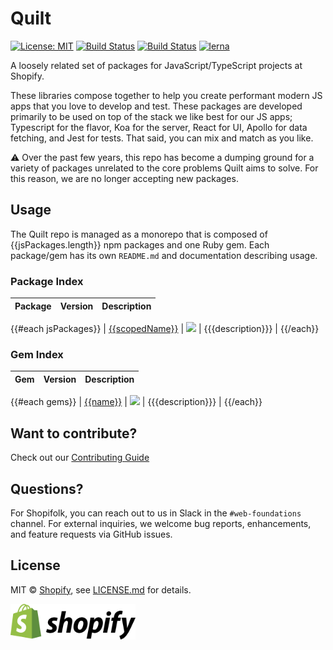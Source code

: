 [comment]: # (NOTE: This file is generated and should not be modify directly. Update `templates/ROOT_README.hbs.md` instead)
# Quilt

[![License: MIT](https://img.shields.io/badge/License-MIT-green.svg)](LICENSE.md)
[![Build Status](https://github.com/Shopify/quilt/workflows/Node-CI/badge.svg?branch=main)](https://github.com/Shopify/quilt/actions?query=workflow%3ANode-CI)
[![Build Status](https://github.com/Shopify/quilt/workflows/Ruby-CI/badge.svg?branch=main)](https://github.com/Shopify/quilt/actions?query=workflow%3ARuby-CI)
[![lerna](https://img.shields.io/badge/maintained%20with-lerna-cc00ff.svg)](https://lernajs.io/)

A loosely related set of packages for JavaScript/TypeScript projects at Shopify.

These libraries compose together to help you create performant modern JS apps that you love to develop and test. These packages are developed primarily to be used on top of the stack we like best for our JS apps; Typescript for the flavor, Koa for the server, React for UI, Apollo for data fetching, and Jest for tests. That said, you can mix and match as you like.

⚠️ Over the past few years, this repo has become a dumping ground for a variety of packages unrelated to the core problems Quilt aims to solve. For this reason, we are no longer accepting new packages.

## Usage

The Quilt repo is managed as a monorepo that is composed of {{jsPackages.length}} npm packages and one Ruby gem.
Each package/gem has its own `README.md` and documentation describing usage.

### Package Index

| Package | Version | Description |
| ------- | ------- | ----------- |
{{#each jsPackages}}
| [{{scopedName}}](packages/{{name}}) | <a href="https://badge.fury.io/js/{{urlEncodedScopedName}}"><img src="https://badge.fury.io/js/{{urlEncodedScopedName}}.svg" width="200px" /></a> | {{{description}}} |
{{/each}}

### Gem Index

| Gem | Version | Description |
| --- | ------- | ----------- |
{{#each gems}}
| [{{name}}](gems/{{name}}) | <a href="https://badge.fury.io/rb/{{name}}"><img src="https://badge.fury.io/rb/{{name}}.svg" width="200px" /></a> | {{{description}}} |
{{/each}}

## Want to contribute?

Check out our [Contributing Guide](./.github/CONTRIBUTING.md)

## Questions?

For Shopifolk, you can reach out to us in Slack in the `#web-foundations` channel. For external inquiries, we welcome bug reports, enhancements, and feature requests via GitHub issues.

## License

MIT &copy; [Shopify](https://shopify.com/), see [LICENSE.md](LICENSE.md) for details.

[<img src="images/shopify.svg" alt="Shopify" width="200" />](https://www.shopify.com/)
